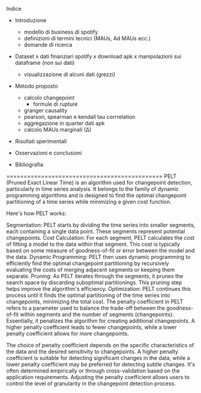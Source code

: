 Indice 

* Introduzione 
    - modello di business di spotify 
    - definizioni di termini tecnici (MAUs, Ad MAUs ecc.)
    - domande di ricerca 

* Dataset 
    x dati finanziari spotify
    x download apk
    x manipolazioni sui dataframe (non sui dati)
    - visualizzazione di alcuni dati (grezzi)

* Metodo proposto
    - calcolo changepoint
        - formule di rupture 
    - granger causality
    - pearson, spearman e kendall tau corrrelation
    - aggregazione in quarter dati apk
    - calcolo MAUs marginali (∆)

* Risultati sperimentali

* Osservazioni e conclusioni

* Bibliografia


=============================================
PELT (Pruned Exact Linear Time) is an algorithm used for changepoint detection, particularly in time series analysis. It belongs to the family of dynamic programming algorithms and is designed to find the optimal changepoint partitioning of a time series while minimizing a given cost function.

Here's how PELT works:

Segmentation: PELT starts by dividing the time series into smaller segments, each containing a single data point. These segments represent potential changepoints.
Cost Calculation: For each segment, PELT calculates the cost of fitting a model to the data within that segment. This cost is typically based on some measure of goodness-of-fit or error between the model and the data.
Dynamic Programming: PELT then uses dynamic programming to efficiently find the optimal changepoint partitioning by recursively evaluating the costs of merging adjacent segments or keeping them separate.
Pruning: As PELT iterates through the segments, it prunes the search space by discarding suboptimal partitionings. This pruning step helps improve the algorithm's efficiency.
Optimization: PELT continues this process until it finds the optimal partitioning of the time series into changepoints, minimizing the total cost.
The penalty coefficient in PELT refers to a parameter used to balance the trade-off between the goodness-of-fit within segments and the number of segments (changepoints). Essentially, it penalizes the algorithm for creating additional changepoints. A higher penalty coefficient leads to fewer changepoints, while a lower penalty coefficient allows for more changepoints.

The choice of penalty coefficient depends on the specific characteristics of the data and the desired sensitivity to changepoints. A higher penalty coefficient is suitable for detecting significant changes in the data, while a lower penalty coefficient may be preferred for detecting subtle changes. It's often determined empirically or through cross-validation based on the application requirements. Adjusting the penalty coefficient allows users to control the level of granularity in the changepoint detection process.